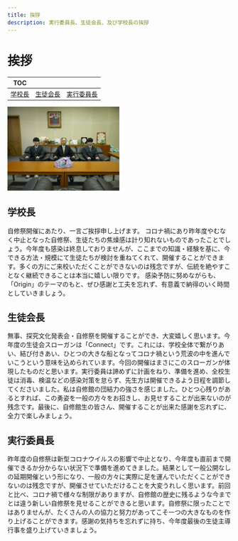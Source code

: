 ```yaml
---
title: 挨拶
description: 実行委員長、生徒会長、及び学校長の挨拶
---
```

# 挨拶
| TOC |  |  |
| ---- | ---- | ---- |
| [学校長](#school-chief) | [生徒会長](#student-president) | [実行委員長](committee-chairman) |

<img src="/img/IMGP0007.JPG" width="50%" alt="写真">

## <a name='school-chief'></a>学校長
自修祭開催にあたり、一言ご挨拶申し上げます。
コロナ禍にあり昨年度やむなく中止となった自修祭、生徒たちの焦燥感は計り知れないものであったことでしょう。今年度も感染は終息しておりませんが、ここまでの知識・経験を基に、今できる方法・規模にて生徒たちが検討を重ねてくれて、開催することができます。多くの方にご来校いただくことができないのは残念ですが、伝統を絶やすことなく継続できることは本当に嬉しい限りです。
感染予防に努めながらも、「Origin」のテーマのもと、ぜひ感謝と工夫を忘れず、有意義で納得のいく時間としていきましょう。

## <a name='student-president'></a>生徒会長
無事、探究文化発表会・自修祭を開催することができ、大変嬉しく思います。今年度の生徒会スローガンは「Connect」です。これには、学校全体で繋がりあい、結び付きあい、ひとつの大きな船となってコロナ禍という荒波の中を進んでいこうという意味を込められています。今回の開催はまさにこのスローガンが体現したものだと思います。実行委員は諦めずに計画をねり、準備を進め、全校生徒は消毒、検温などの感染対策を怠らず、先生方は開催できるよう日程を調節してくださいました。私は自修館の団結力の強さを感じました。ひとつ心残りがあるとすれば、この勇姿を一般の方々をお招きし、お見せすることが出来ないのが残念です。最後に、自修館生の皆さん、開催することが出来た感謝を忘れずに、全力で楽しみましょう。

## <a name='committee-chairman'></a>実行委員長
昨年度の自修祭は新型コロナウイルスの影響で中止となり、今年度も直前まで開催できるか分からない状況下で準備を進めてきました。結果として一般公開なしの延期開催という形になり、一般の方々に実際に足を運んでいただくことができないのは残念ですが、開催させていただけることを大変うれしく思います。前回と比べ、コロナ禍で様々な制限がありますが、自修館の歴史に残るような今までとは違う新しい自修祭を見せることができると思います。自修祭に限ったことではありませんが、たくさんの人の協力と努力があってこそ一つの大きなものを作り上げることができます。感謝の気持ちを忘れずに持ち、今年度最後の生徒主導行事を盛り上げていきましょう。
